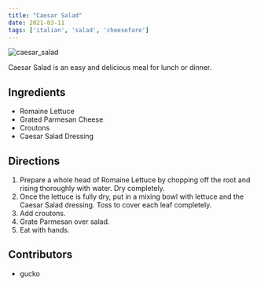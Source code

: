 ```yaml
---
title: "Caesar Salad"
date: 2021-03-11
tags: ['italian', 'salad', 'cheesefare']
---
```


![caesar_salad](/pix/csalad.webp)

Caesar Salad is an easy and delicious meal for lunch or dinner.

## Ingredients

- Romaine Lettuce
- Grated Parmesan Cheese
- Croutons
- Caesar Salad Dressing

## Directions

1. Prepare a whole head of Romaine Lettuce by chopping off the root and rising thoroughly with water.  Dry completely.
2. Once the lettuce is fully dry, put in a mixing bowl with lettuce and the Caesar Salad dressing.  Toss to cover each leaf completely.
3. Add croutons.
4. Grate Parmesan over salad.
5. Eat with hands.

## Contributors

- gucko
